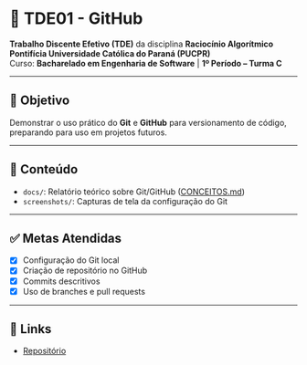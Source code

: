# 📘 TDE01 - GitHub

**Trabalho Discente Efetivo (TDE)** da disciplina **Raciocínio Algorítmico**  
**Pontifícia Universidade Católica do Paraná (PUCPR)**  
Curso: **Bacharelado em Engenharia de Software** | **1º Período – Turma C**  

---

## 🎯 Objetivo
Demonstrar o uso prático do **Git** e **GitHub** para versionamento de código, preparando para uso em projetos futuros.

---

## 📌 Conteúdo
- `docs/`: Relatório teórico sobre Git/GitHub ([CONCEITOS.md](/docs/CONCEITOS.md))  
- `screenshots/`: Capturas de tela da configuração do Git  

---

## ✅ Metas Atendidas
- [x] Configuração do Git local  
- [x] Criação de repositório no GitHub  
- [x] Commits descritivos  
- [x] Uso de branches e pull requests  

---

## 🔗 Links
- [Repositório](https://github.com/eduardo-blasczak/TDE01)  
